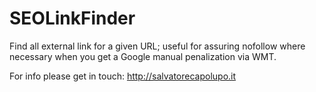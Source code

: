 SEOLinkFinder
=============

Find all external link for a given URL; useful for assuring nofollow where necessary when you get a Google manual penalization via WMT.

For info please get in touch: http://salvatorecapolupo.it
